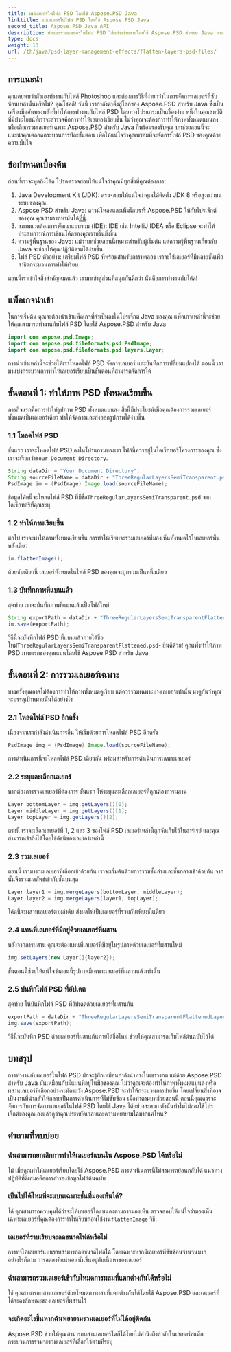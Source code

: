 ```yaml
---
title: แผ่เลเยอร์ในไฟล์ PSD โดยใช้ Aspose.PSD Java
linktitle: แผ่เลเยอร์ในไฟล์ PSD โดยใช้ Aspose.PSD Java
second_title: Aspose.PSD Java API
description: ย่อและรวมเลเยอร์ในไฟล์ PSD ได้อย่างง่ายดายโดยใช้ Aspose.PSD สำหรับ Java ทำตามคำแนะนำทีละขั้นตอนนี้เพื่อทำให้การจัดการไฟล์ PSD ของคุณง่ายขึ้น
type: docs
weight: 13
url: /th/java/psd-layer-management-effects/flatten-layers-psd-files/
---
```

## การแนะนำ

คุณเคยพบว่าตัวเองทำงานกับไฟล์ Photoshop และต้องการวิธีที่ง่ายกว่าในการจัดการเลเยอร์ที่ซับซ้อนเหล่านั้นหรือไม่? คุณโชคดี! วันนี้ เรากำลังดำดิ่งสู่โลกของ Aspose.PSD สำหรับ Java ซึ่งเป็นเครื่องมืออันทรงพลังที่ทำให้การทำงานกับไฟล์ PSD โดยทางโปรแกรมเป็นเรื่องง่าย หนึ่งในคุณสมบัติที่มีประโยชน์ที่เราจะสำรวจคือการทำให้เลเยอร์เรียบขึ้น ไม่ว่าคุณจะต้องการทำให้ภาพทั้งหมดแบนลงหรือเลือกรวมเลเยอร์เฉพาะ Aspose.PSD สำหรับ Java ก็พร้อมรองรับคุณ บทช่วยสอนนี้จะแนะนำคุณตลอดกระบวนการทีละขั้นตอน เพื่อให้แน่ใจว่าคุณพร้อมที่จะจัดการไฟล์ PSD ของคุณด้วยความมั่นใจ

## ข้อกำหนดเบื้องต้น

ก่อนที่เราจะพูดถึงโค้ด โปรดตรวจสอบให้แน่ใจว่าคุณมีทุกสิ่งที่คุณต้องการ:

1. Java Development Kit (JDK): ตรวจสอบให้แน่ใจว่าคุณได้ติดตั้ง JDK 8 หรือสูงกว่าบนระบบของคุณ
2.  Aspose.PSD สำหรับ Java: ดาวน์โหลดและเพิ่มไลบรารี Aspose.PSD ให้กับโปรเจ็กต์ของคุณ คุณสามารถหามันได้[ที่นี่](https://releases.aspose.com/psd/java/).
3. สภาพแวดล้อมการพัฒนาแบบรวม (IDE): IDE เช่น IntelliJ IDEA หรือ Eclipse จะทำให้ประสบการณ์การเขียนโค้ดของคุณราบรื่นยิ่งขึ้น
4. ความรู้พื้นฐานของ Java: แม้ว่าบทช่วยสอนนี้เหมาะสำหรับผู้เริ่มต้น แต่ความรู้พื้นฐานเกี่ยวกับ Java จะช่วยให้คุณปฏิบัติตามได้ง่ายขึ้น
5. ไฟล์ PSD ตัวอย่าง: เตรียมไฟล์ PSD ที่พร้อมสำหรับการทดลอง เราจะใช้เลเยอร์ที่มีหลายชั้นเพื่อสาธิตกระบวนการทำให้เรียบ

ตอนนี้เราเข้าใจสิ่งสำคัญหมดแล้ว เรามาเข้าสู่ส่วนที่สนุกกันดีกว่า นั่นคือการทำงานกับโค้ด!

## แพ็คเกจนำเข้า

ในการเริ่มต้น คุณจะต้องนำเข้าแพ็คเกจที่จำเป็นลงในโปรเจ็กต์ Java ของคุณ แพ็คเกจเหล่านี้จะช่วยให้คุณสามารถทำงานกับไฟล์ PSD โดยใช้ Aspose.PSD สำหรับ Java

```java
import com.aspose.psd.Image;
import com.aspose.psd.fileformats.psd.PsdImage;
import com.aspose.psd.fileformats.psd.layers.Layer;
```

การนำเข้าเหล่านี้จะช่วยให้เราโหลดไฟล์ PSD จัดการเลเยอร์ และบันทึกการเปลี่ยนแปลงได้ ตอนนี้ เรามาแบ่งกระบวนการทำให้เลเยอร์เรียบเป็นขั้นตอนที่สามารถจัดการได้

## ขั้นตอนที่ 1: ทำให้ภาพ PSD ทั้งหมดเรียบขึ้น

ภารกิจแรกคือการทำให้รูปภาพ PSD ทั้งหมดแบนลง สิ่งนี้มีประโยชน์เมื่อคุณต้องการรวมเลเยอร์ทั้งหมดเป็นเลเยอร์เดียว ทำให้จัดการและส่งออกรูปภาพได้ง่ายขึ้น

### 1.1 โหลดไฟล์ PSD

 ขั้นแรก เราจะโหลดไฟล์ PSD ลงในโปรแกรมของเรา ไฟล์นี้ควรอยู่ในไดเร็กทอรีโครงการของคุณ ซึ่งเราจะเรียกว่า`Your Document Directory`.

```java
String dataDir = "Your Document Directory";
String sourceFileName = dataDir + "ThreeRegularLayersSemiTransparent.psd";
PsdImage im = (PsdImage) Image.load(sourceFileName);
```

ข้อมูลโค้ดนี้จะโหลดไฟล์ PSD ที่มีชื่อ`ThreeRegularLayersSemiTransparent.psd` จากไดเร็กทอรีที่คุณระบุ

### 1.2 ทำให้ภาพเรียบขึ้น

ต่อไป เราจะทำให้ภาพทั้งหมดเรียบขึ้น การทำให้เรียบจะรวมเลเยอร์ที่มองเห็นทั้งหมดไว้ในเลเยอร์พื้นหลังเดียว

```java
im.flattenImage();
```

ด้วยซับเดียวนี้ เลเยอร์ทั้งหมดในไฟล์ PSD ของคุณจะถูกรวมเป็นหนึ่งเดียว

### 1.3 บันทึกภาพที่แบนแล้ว

สุดท้าย เราจะบันทึกภาพที่แบนแล้วเป็นไฟล์ใหม่

```java
String exportPath = dataDir + "ThreeRegularLayersSemiTransparentFlattened.psd";
im.save(exportPath);
```

 วิธีนี้จะบันทึกไฟล์ PSD ที่แบนแล้วภายใต้ชื่อใหม่`ThreeRegularLayersSemiTransparentFlattened.psd`- ยินดีด้วย! คุณเพิ่งทำให้ภาพ PSD ภาพแรกของคุณแบนโดยใช้ Aspose.PSD สำหรับ Java

## ขั้นตอนที่ 2: การรวมเลเยอร์เฉพาะ

บางครั้งคุณอาจไม่ต้องการทำให้ภาพทั้งหมดดูเรียบ แต่ควรรวมเฉพาะบางเลเยอร์เท่านั้น มาดูกันว่าคุณจะบรรลุเป้าหมายนั้นได้อย่างไร

### 2.1 โหลดไฟล์ PSD อีกครั้ง

เนื่องจากเรากำลังดำเนินการอื่น ให้เริ่มด้วยการโหลดไฟล์ PSD อีกครั้ง

```java
PsdImage img = (PsdImage) Image.load(sourceFileName);
```

การดำเนินการนี้จะโหลดไฟล์ PSD เดียวกัน พร้อมสำหรับการดำเนินการเฉพาะเลเยอร์

### 2.2 ระบุและเลือกเลเยอร์

หากต้องการรวมเลเยอร์ที่ต้องการ ขั้นแรก ให้ระบุและเลือกเลเยอร์ที่คุณต้องการผสาน

```java
Layer bottomLayer = img.getLayers()[0];
Layer middleLayer = img.getLayers()[1];
Layer topLayer = img.getLayers()[2];
```

ตรงนี้ เราจะเลือกเลเยอร์ที่ 1, 2 และ 3 ของไฟล์ PSD เลเยอร์เหล่านี้ถูกจัดเก็บไว้ในอาร์เรย์ และคุณสามารถเข้าถึงได้โดยใช้ดัชนีของเลเยอร์เหล่านี้

### 2.3 รวมเลเยอร์

ตอนนี้ เรามารวมเลเยอร์ที่เลือกเข้าด้วยกัน เราจะเริ่มต้นด้วยการรวมชั้นล่างและชั้นกลางเข้าด้วยกัน จากนั้นจึงรวมผลลัพธ์เข้ากับชั้นบนสุด

```java
Layer layer1 = img.mergeLayers(bottomLayer, middleLayer);
Layer layer2 = img.mergeLayers(layer1, topLayer);
```

โค้ดนี้จะผสานเลเยอร์ตามลำดับ ส่งผลให้เป็นเลเยอร์ที่รวมกันเพียงชั้นเดียว

### 2.4 แทนที่เลเยอร์ที่มีอยู่ด้วยเลเยอร์ที่ผสาน

หลังจากการผสาน คุณจะต้องแทนที่เลเยอร์ที่มีอยู่ในรูปภาพด้วยเลเยอร์ที่ผสานใหม่

```java
img.setLayers(new Layer[]{layer2});
```

ขั้นตอนนี้ช่วยให้แน่ใจว่าตอนนี้รูปภาพมีเฉพาะเลเยอร์ที่ผสานแล้วเท่านั้น

### 2.5 บันทึกไฟล์ PSD ที่อัปเดต

สุดท้าย ให้บันทึกไฟล์ PSD ที่อัปเดตด้วยเลเยอร์ที่ผสานกัน

```java
exportPath = dataDir + "ThreeRegularLayersSemiTransparentFlattenedLayerByLayer.psd";
img.save(exportPath);
```

วิธีนี้จะบันทึก PSD ด้วยเลเยอร์ที่ผสานกันภายใต้ชื่อใหม่ ช่วยให้คุณสามารถเก็บไฟล์ต้นฉบับไว้ได้

## บทสรุป

การทำงานกับเลเยอร์ในไฟล์ PSD มักจะรู้สึกเหมือนกำลังนำทางในเขาวงกต แต่ด้วย Aspose.PSD สำหรับ Java มันเหมือนกับมีแผนที่อยู่ในมือของคุณ ไม่ว่าคุณจะต้องทำให้ภาพทั้งหมดแบนลงหรือผสานเลเยอร์ที่เลือกอย่างระมัดระวัง Aspose.PSD จะทำให้กระบวนการง่ายขึ้น โดยเปลี่ยนสิ่งที่อาจเป็นงานที่น่ากลัวให้กลายเป็นการดำเนินการที่ไม่ซับซ้อน เมื่อทำตามบทช่วยสอนนี้ ตอนนี้คุณควรจะจัดการกับการจัดการเลเยอร์ในไฟล์ PSD โดยใช้ Java ได้อย่างสะดวก ดังนั้นทำไมไม่ลองใช้โปรเจ็กต์ของคุณเองแล้วดูว่าคุณประหยัดเวลาและความพยายามได้มากแค่ไหน?

## คำถามที่พบบ่อย

### ฉันสามารถยกเลิกการทำให้เลเยอร์แบนใน Aspose.PSD ได้หรือไม่  
ไม่ เมื่อคุณทำให้เลเยอร์เรียบโดยใช้ Aspose.PSD การดำเนินการนี้ไม่สามารถย้อนกลับได้ แนวทางปฏิบัติที่ดีเสมอคือการสำรองข้อมูลไฟล์ต้นฉบับ

### เป็นไปได้ไหมที่จะแบนเฉพาะชั้นที่มองเห็นได้?  
 ได้ คุณสามารถควบคุมได้ว่าจะให้เลเยอร์ใดแบนลงตามการมองเห็น ตรวจสอบให้แน่ใจว่ามองเห็นเฉพาะเลเยอร์ที่คุณต้องการทำให้เรียบก่อนใช้งาน`flattenImage` วิธี.

### เลเยอร์ที่ราบเรียบจะลดขนาดไฟล์หรือไม่  
การทำให้เลเยอร์แบนราบสามารถลดขนาดไฟล์ได้ โดยเฉพาะหากมีเลเยอร์ที่ซับซ้อนจำนวนมาก อย่างไรก็ตาม การลดลงที่แน่นอนนั้นขึ้นอยู่กับเนื้อหาของเลเยอร์

### ฉันสามารถรวมเลเยอร์เข้ากับโหมดการผสมที่แตกต่างกันได้หรือไม่  
ใช่ คุณสามารถผสานเลเยอร์ด้วยโหมดการผสมที่แตกต่างกันได้โดยใช้ Aspose.PSD และเลเยอร์ที่ได้จะคงลักษณะของเลเยอร์ที่ผสานไว้

### จะเกิดอะไรขึ้นหากฉันพยายามรวมเลเยอร์ที่ไม่ได้อยู่ติดกัน  
Aspose.PSD ช่วยให้คุณสามารถผสานเลเยอร์ใดก็ได้โดยไม่คำนึงถึงลำดับในเลเยอร์สแต็ก กระบวนการรวมจะรวมเลเยอร์ที่เลือกไว้ตามที่ระบุ